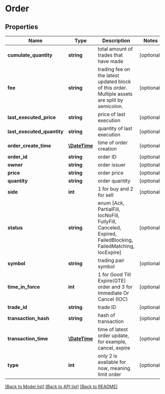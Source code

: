 # Order

## Properties
Name | Type | Description | Notes
------------ | ------------- | ------------- | -------------
**cumulate_quantity** | **string** | total amount of trades that have made | [optional] 
**fee** | **string** | trading fee on the latest updated block of this order. Multiple assets are split by semicolon. | [optional] 
**last_executed_price** | **string** | price of last execution | [optional] 
**last_executed_quantity** | **string** | quantity of last execution | [optional] 
**order_create_time** | [**\DateTime**](\DateTime.md) | time of order creation | [optional] 
**order_id** | **string** | order ID | [optional] 
**owner** | **string** | order issuer | [optional] 
**price** | **string** | order price | [optional] 
**quantity** | **string** | order quantity | [optional] 
**side** | **int** | 1 for buy and 2 for sell | [optional] 
**status** | **string** | enum [Ack, PartialFill, IocNoFill, FullyFill, Canceled, Expired, FailedBlocking, FailedMatching, IocExpire] | [optional] 
**symbol** | **string** | trading pair symbol | [optional] 
**time_in_force** | **int** | 1 for Good Till Expire(GTE) order and 3 for Immediate Or Cancel (IOC) | [optional] 
**trade_id** | **string** | trade ID | [optional] 
**transaction_hash** | **string** | hash of transaction | [optional] 
**transaction_time** | [**\DateTime**](\DateTime.md) | time of latest order update, for example, cancel, expire | [optional] 
**type** | **int** | only 2 is available for now, meaning limit order | [optional] 

[[Back to Model list]](../../README.md#documentation-for-models) [[Back to API list]](../../README.md#documentation-for-api-endpoints) [[Back to README]](../../README.md)

